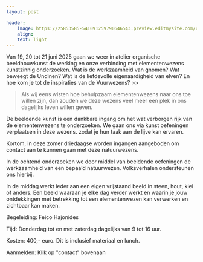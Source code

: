 ```yaml
---
layout: post

header:
    image: https://25853585-541091259790646543.preview.editmysite.com/uploads/2/5/8/5/25853585/header-0_orig.jpg
    align:
    text: light
---
```

Van 19, 20 tot 21 juni 2025 gaan we weer in atelier organische beeldhouwkunst de werking en onze verbinding met  elementenwezens kunstzinnig onderzoeken. Wat is de werkzaamheid van gnomen? Wat beweegt de Undinen? Wat is de liefdevolle eigenaardigheid van elven? En hoe kom je tot de inspiraties van de Vuurwezens? >>


> Als wij eens wisten hoe behulpzaam elementenwezens naar ons toe willen zijn, dan zouden we deze wezens veel meer een plek in ons dagelijks leven willen geven.


De beeldende kunst is een dankbare ingang om het wat verborgen rijk van de elementenwezens te onderzoeken. We gaan ons via kunst oefeningen verplaatsen in deze wezens. zodat je hun taak aan de lijve kan ervaren.

Kortom, in deze zomer driedaagse worden ingangen aangeboden om contact aan te kunnen gaan met deze natuurwezens. 

In de ochtend onderzoeken we door middel van beeldende oefeningen  de werkzaamheid van een bepaald natuurwezen. Volksverhalen ondersteunen ons hierbij.

In de middag werkt ieder aan een eigen vrijstaand beeld in steen, hout, klei of anders. Een beeld waaraan je elke dag verder werkt en waarin je jouw ontdekkingen met betrekking tot  een elementenwezen kan verwerken en zichtbaar kan maken.

Begeleiding: Feico Hajonides

Tijd: Donderdag tot en met zaterdag  dagelijks van 9 tot 16 uur.

Kosten: 400,- euro.
Dit is inclusief materiaal en lunch.                   

Aanmelden:
Klik op "contact" bovenaan
